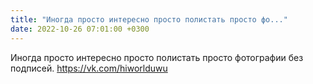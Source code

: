 ```yaml
---
title: "Иногда просто интересно просто полистать просто фо..."
date: 2022-10-26 07:01:00 +0300
---
```


Иногда просто интересно просто полистать просто фотографии без подписей.
<a class="vk-attach" href="https://vk.com/hiworlduwu">https://vk.com/hiworlduwu</a>